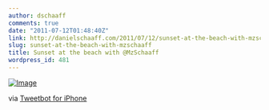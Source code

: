 ```yaml
---
author: dschaaff
comments: true
date: "2011-07-12T01:48:40Z"
link: http://danielschaaff.com/2011/07/12/sunset-at-the-beach-with-mzschaaff/
slug: sunset-at-the-beach-with-mzschaaff
title: Sunset at the beach with @MzSchaaff
wordpress_id: 481
---
```


[![Image](http://posterous.com/getfile/files.posterous.com/danielschaaff/byyqIBmmsndylyCluyittAwiHkAJhGclnmtgviqnGnEIwEGBzogeoiBHbsra/image.jpg.scaled500.jpg)](http://posterous.com/getfile/files.posterous.com/danielschaaff/byyqIBmmsndylyCluyittAwiHkAJhGclnmtgviqnGnEIwEGBzogeoiBHbsra/image.jpg.scaled1000.jpg)

  

via [Tweetbot for iPhone](http://tapbots.com/tweetbot)

